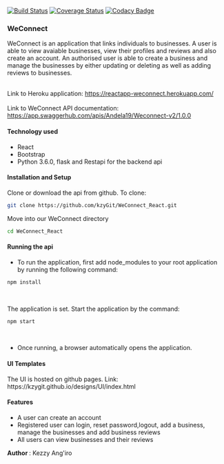 [![Build Status](https://travis-ci.org/kzyGit/Weconnect-React.svg?branch=develop)](https://travis-ci.org/kzyGit/Weconnect-React)
[![Coverage Status](https://coveralls.io/repos/github/kzyGit/Weconnect-React/badge.svg?branch=develop)](https://coveralls.io/github/kzyGit/Weconnect-React?branch=develop)
[![Codacy Badge](https://api.codacy.com/project/badge/Grade/0f1657fb7fa04eeb8f3438dadeafa46b)](https://www.codacy.com/project/kzyGit/Weconnect-React/dashboard?utm_source=github.com&amp;utm_medium=referral&amp;utm_content=kzyGit/Weconnect-React&amp;utm_campaign=Badge_Grade_Dashboard)

<h3>WeConnect</h3>

WeConnect is an application that links individuals to businesses. A user is able to view avaiable businesses, view their profiles and reviews and also create an account. An authorised user is able to create a business and manage the businesses by either updating or deleting as well as adding reviews to businesses.<br><br>

Link to Heroku application: https://reactapp-weconnect.herokuapp.com/<br><br>
Link to WeConnect API documentation: https://app.swaggerhub.com/apis/Andela19/Weconnect-v2/1.0.0<br> 

<h4>Technology used</h4>
<ul>
  <li>React</li>
  <li>Bootstrap</li>
  <li>Python 3.6.0, flask and Restapi for the backend api</li>
 </ul>

<h4>Installation and Setup</h4>

Clone or download the api from github. To clone:<br>

```sh
git clone https://github.com/kzyGit/WeConnect_React.git
```
Move into our WeConnect directory <br>
 
 ```sh
 cd WeConnect_React
 ```

<h4>Running the api</h4>

- To run the application, first add node_modules to your root application by running the following command:<br>
```sh
npm install
```
<br>

The application is set. Start the application by the command:<br>
```sh
npm start
```
<br>

- Once running, a browser automatically opens the application. <br>

<h4>UI Templates</h4>
The UI is hosted on github pages. Link: https://kzygit.github.io/designs/UI/index.html

<h4>Features</h4>

  <ul>
  <li>A user can create an account</li>
  <li>Registered user can login, reset password,logout, add a business, manage the businesses and add business reviews</li>
  <li>All users can view businesses and their reviews</li>
  </ul>


<b> Author </b>: Kezzy Ang'iro





